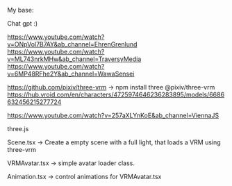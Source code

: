 My base:

Chat gpt :) 

https://www.youtube.com/watch?v=ONpVol7B7AY&ab_channel=EhrenGrenlund
https://www.youtube.com/watch?v=ML743nrkMHw&ab_channel=TraversyMedia
https://www.youtube.com/watch?v=6MP48RFhe2Y&ab_channel=WawaSensei

https://github.com/pixiv/three-vrm -> npm install three @pixiv/three-vrm
https://hub.vroid.com/en/characters/4725974646236283895/models/6686632456215277724

https://www.youtube.com/watch?v=257aXLYnKoE&ab_channel=ViennaJS

three.js

Scene.tsx -> Create a empty scene with a full light, that loads a VRM using three-vrm

VRMAvatar.tsx -> simple avatar loader class.

Animation.tsx -> control animations for VRMAvatar.tsx
